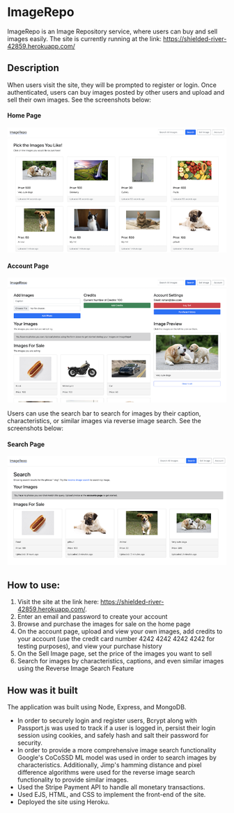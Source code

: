 # ImageRepo
ImageRepo is an Image Repository service, where users can buy and sell images easily. The site is currently running at the link: https://shielded-river-42859.herokuapp.com/

## Description
When users visit the site, they will be prompted to register or login. Once authenticated, users can buy images posted by other users and upload and sell their own images. See the screenshots below:

#### Home Page
![](https://github.com/rohanrav/ImageRepo/blob/master/images/home.png)

#### Account Page
![](https://github.com/rohanrav/ImageRepo/blob/master/images/account.png)

Users can use the search bar to search for images by their caption, characteristics, or similar images via reverse image search. See the screenshots below:

#### Search Page
![](https://github.com/rohanrav/ImageRepo/blob/master/images/search.png)

## How to use:
1. Visit the site at the link here: https://shielded-river-42859.herokuapp.com/. 
2. Enter an email and password to create your account
3. Browse and purchase the images for sale on the home page
4. On the account page, upload and view your own images, add credits to your account (use the credit card number 4242 4242 4242 4242 for testing purposes), and view your purchase history
5. On the Sell Image page, set the price of the images you want to sell
6. Search for images by characteristics, captions, and even similar images using the Reverse Image Search Feature

## How was it built
The application was built using Node, Express, and MongoDB. 
- In order to securely login and register users, Bcrypt along with Passport.js was used to track if a user is logged in, persist their login session using cookies, and safely hash and salt their password for security.
- In order to provide a more comprehensive image search functionality Google's CoCoSSD ML model was used in order to search images by characteristics. Additionally, Jimp's hamming distance and pixel difference algorithms were used for the reverse image search functionality to provide similar images.
- Used the Stripe Payment API to handle all monetary transactions.
- Used EJS, HTML, and CSS to implement the front-end of the site.
- Deployed the site using Heroku.

